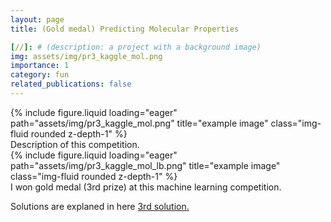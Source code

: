 ```yaml
---
layout: page
title: (Gold medal) Predicting Molecular Properties

[//]: # (description: a project with a background image)
img: assets/img/pr3_kaggle_mol.png
importance: 1
category: fun
related_publications: false
---
```




<div class="row">
    <div class="col-sm mt-3 mt-md-0">
        {% include figure.liquid loading="eager" path="assets/img/pr3_kaggle_mol.png" title="example image" class="img-fluid rounded z-depth-1" %}
    </div>
</div>
<div class="caption">
    Description of this competition.
</div>

<div class="row">
    <div class="col-sm mt-3 mt-md-0">
        {% include figure.liquid loading="eager" path="assets/img/pr3_kaggle_mol_lb.png" title="example image" class="img-fluid rounded z-depth-1" %}
    </div>
</div>
<div class="caption">
    I won gold medal (3rd prize) at this machine learning competition.
</div>

Solutions are explaned in here <a href='https://www.kaggle.com/competitions/champs-scalar-coupling/discussion/106572'>3rd solution.</a>

